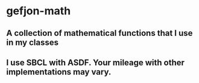 # gefjon-math
## A collection of mathematical functions that I use in my classes
## I use SBCL with ASDF. Your mileage with other implementations may vary.
